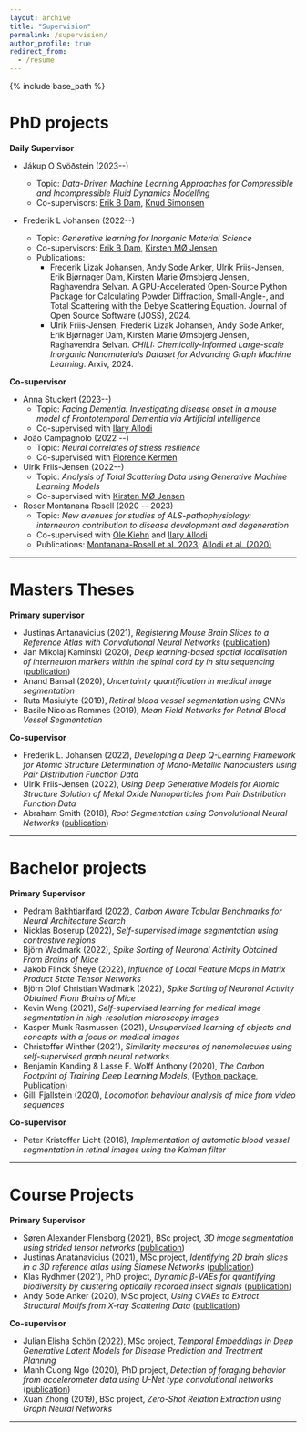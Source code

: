 ```yaml
---
layout: archive
title: "Supervision"
permalink: /supervision/
author_profile: true
redirect_from:
  - /resume
---
```


{% include base_path %}

PhD projects
======
**Daily Supervisor**

* Jákup O Svöðstein (2023--)
    * Topic: _Data-Driven Machine Learning Approaches for Compressible and Incompressible Fluid Dynamics
Modelling_
    * Co-supervisors: [Erik B Dam](https://scholar.google.dk/citations?user=X_SLVUIAAAAJ&hl=en&oi=ao), [Knud Simonsen](https://scholar.google.com/citations?user=N2hYUY4AAAAJ&hl=en)

* Frederik L Johansen (2022--)
    * Topic: _Generative learning for Inorganic Material Science_
    * Co-supervisors: [Erik B Dam](https://scholar.google.dk/citations?user=X_SLVUIAAAAJ&hl=en&oi=ao), [Kirsten MØ Jensen](https://scholar.google.dk/citations?user=0LD11kYAAAAJ&hl=da)
    * Publications: 
        * Frederik Lizak Johansen, Andy Sode Anker, Ulrik Friis-Jensen, Erik Bjørnager Dam, Kirsten Marie Ørnsbjerg Jensen, Raghavendra Selvan. A GPU-Accelerated Open-Source Python Package for Calculating Powder Diffraction, Small-Angle-, and Total Scattering with the Debye Scattering Equation. Journal of Open Source Software (JOSS), 2024.
        *  Ulrik Friis-Jensen, Frederik Lizak Johansen, Andy Sode Anker, Erik Bjørnager Dam, Kirsten Marie Ørnsbjerg Jensen, Raghavendra Selvan. _CHILI: Chemically-Informed Large-scale Inorganic Nanomaterials Dataset for Advancing Graph Machine Learning_. Arxiv, 2024.

**Co-supervisor**
* Anna Stuckert (2023--)
    * Topic: _Facing Dementia: Investigating disease onset in a mouse model of Frontotemporal Dementia via Artificial Intelligence_ 
    * Co-supervised with [Ilary Allodi](https://scholar.google.com/citations?user=qCDS1ccAAAAJ&hl=en)
* João Campagnolo (2022 --)
	* Topic: *Neural correlates of stress resilience*
    * Co-supervised with [Florence Kermen](https://scholar.google.fr/citations?user=OYpkRAwAAAAJ&hl=fr)
* Ulrik Friis-Jensen (2022--)
    * Topic: _Analysis of Total Scattering Data using Generative Machine Learning Models_
    * Co-supervised with [Kirsten MØ Jensen](https://scholar.google.dk/citations?user=0LD11kYAAAAJ&hl=da)
* Roser Montanana Rosell (2020 -- 2023)
	* Topic: *New avenues for studies of ALS-pathophysiology: interneuron contribution to disease development and degeneration*
    * Co-supervised with [Ole Kiehn](https://in.ku.dk/research/kiehn-lab/) and [Ilary Allodi](https://scholar.google.com/citations?user=qCDS1ccAAAAJ&hl=en)
	* Publications: [Montanana-Rosell et al. 2023](https://www.biorxiv.org/content/10.1101/2023.09.17.558103v1.abstract); [Allodi et al. (2020)](https://www.nature.com/articles/s41467-021-23224-7)

---

Masters Theses
======
**Primary supervisor**
* Justinas Antanavicius (2021), *Registering Mouse Brain Slices to a Reference Atlas with Convolutional Neural Networks* ([publication](https://openreview.net/forum?id=rRGzrXChq0F))
* Jan Mikolaj Kaminski (2020), *Deep learning-based spatial localisation of interneuron markers within the spinal cord by in situ sequencing* ([publication](https://openreview.net/forum?id=PLSdnHPx-W6))
* Anand Bansal (2020), *Uncertainty quantification in medical image segmentation*
* Ruta Masiulyte (2019), *Retinal blood vessel segmentation using GNNs*
* Basile Nicolas Rommes (2019), *Mean Field Networks for Retinal Blood Vessel Segmentation* 

**Co-supervisor**
* Frederik L. Johansen (2022), *Developing a Deep Q-Learning Framework for Atomic Structure Determination of Mono-Metallic Nanoclusters using Pair Distribution Function Data*
* Ulrik Friis-Jensen (2022), *Using Deep Generative Models for Atomic Structure Solution of Metal Oxide Nanoparticles from Pair Distribution Function Data*
* Abraham Smith (2018), *Root Segmentation using Convolutional Neural Networks* ([publication](https://raghavian.github.io/publication/2019-01-01-Segmentation-of-roots-in-soil-with-U-Net))

---

Bachelor projects
======
**Primary Supervisor**
* Pedram Bakhtiarifard (2022), *Carbon Aware Tabular Benchmarks for Neural Architecture Search*
* Nicklas Boserup (2022), *Self-supervised image segmentation using contrastive regions*
* Björn Wadmark (2022), *Spike Sorting of Neuronal Activity Obtained From Brains of Mice*
* Jakob Flinck Sheye (2022), *Influence of Local Feature Maps in Matrix Product State Tensor Networks*
* Björn Olof Christian Wadmark (2022), *Spike Sorting of Neuronal Activity Obtained From Brains of Mice*
* Kevin Weng (2021), *Self-supervised learning for medical image segmentation in high-resolution microscopy images*
* Kasper Munk Rasmussen (2021), *Unsupervised learning of objects and concepts with a focus on medical images*
* Christoffer Winther (2021), *Similarity measures of nanomolecules using self-supervised graph neural networks*
* Benjamin Kanding & Lasse F. Wolff Anthony (2020), *The Carbon Footprint of Training Deep Learning Models*, ([Python package](https://pypi.org/project/carbontracker/), [Publication](https://raghavian.github.io/publication/2020-07-carbontracker))
* Gilli Fjallstein (2020), *Locomotion behaviour analysis of mice from video sequences*

**Co-supervisor**
* Peter Kristoffer Licht (2016), *Implementation of automatic blood vessel segmentation in retinal images using the Kalman filter*

---

Course Projects
======
**Primary Supervisor**
* Søren Alexander Flensborg (2021), BSc project, *3D image segmentation using strided tensor networks* ([publication](https://www.melba-journal.org/papers/2022:005.html))
* Justinas Anatanavicius (2021), MSc project, *Identifying 2D brain slices in a 3D reference atlas using Siamese Networks* ([publication](https://openreview.net/forum?id=rRGzrXChq0F))
* Klas Rydhmer (2021), PhD project, *Dynamic β-VAEs for quantifying biodiversity by clustering optically recorded insect signals* ([publication](https://arxiv.org/abs/2102.05526))
* Andy Sode Anker (2020), MSc project, *Using CVAEs to Extract Structural Motifs from X-ray Scattering Data* ([publication](https://raghavian.github.io/publication/2020-07-characterisingAtomicStrucs))

**Co-supervisor**
* Julian Elisha Schön (2022), MSc project, *Temporal Embeddings in Deep Generative Latent Models for Disease Prediction and Treatment Planning*
* Manh Cuong Ngo (2020), PhD project, *Detection of foraging behavior from accelerometer data using U-Net type convolutional networks* ([publication](https://www.sciencedirect.com/science/article/pii/S1574954121000662))
* Xuan Zhong (2019), BSc project, *Zero-Shot Relation Extraction using Graph Neural Networks*

---

<!--
Figure 2. Overview of the proposed self-supervised method that learns a meaningful representation space from which individual marine animals can be detected and identified.
-->
